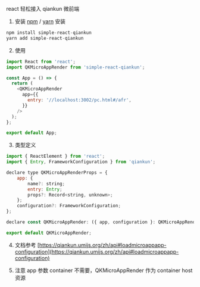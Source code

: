 react 轻松接入 qiankun 微前端

1. 安装 [npm](https://npmjs.org/) / [yarn](https://yarnpkg.com) 安装

```js
npm install simple-react-qiankun
yarn add simple-react-qiankun
```

2. 使用

```js
import React from 'react';
import QKMicroAppRender from 'simple-react-qiankun';

const App = () => {
  return (
    <QKMicroAppRender
      app={{
        entry: '//localhost:3002/pc.html#/afr',
      }}
    />
  );
};

export default App;
```

3. 类型定义

```js
import { ReactElement } from 'react';
import { Entry, FrameworkConfiguration } from 'qiankun';

declare type QKMicroAppRenderProps = {
    app: {
        name?: string;
        entry: Entry;
        props?: Record<string, unknown>;
    };
    configuration?: FrameworkConfiguration;
};

declare const QKMicroAppRender: ({ app, configuration }: QKMicroAppRenderProps) => ReactElement;

export default QKMicroAppRender;


```

4. 文档参考 [https://qiankun.umijs.org/zh/api#loadmicroappapp-configuration](https://qiankun.umijs.org/zh/api#loadmicroappapp-configuration)

5. 注意 app 参数 container 不需要，QKMicroAppRender 作为 container host 资源
